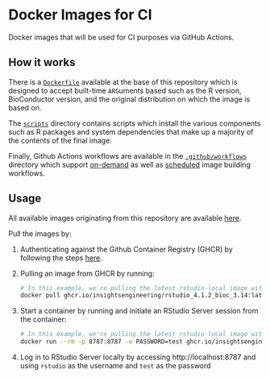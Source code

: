 # Docker Images for CI

Docker images that will be used for CI purposes via GitHub Actions.

## How it works

There is a [`Dockerfile`](./Dockerfile) available at the base of this repository which is designed to accept built-time `ARG`uments based such as the R version, BioConductor version, and the original distribution on which the image is based on.

The [`scripts`](./scripts) directory contains scripts which install the various components such as R packages and system dependencies that make up a majority of the contents of the final image.

Finally, Github Actions workflows are available in the [`.github/workflows`](.github/workflows) directory which support [on-demand](.github/workflows/deploy.yaml) as well as [scheduled](.github/workflows/scheduled.yaml) image building workflows.

## Usage

All available images originating from this repository are available [here](https://github.com/orgs/insightsengineering/packages?repo_name=ci-images).

Pull the images by:

1. Authenticating against the Github Container Registry (GHCR) by following the steps [here](https://docs.github.com/en/packages/working-with-a-github-packages-registry/working-with-the-container-registry#authenticating-to-the-container-registry).

1. Pulling an image from GHCR by running:

    ```bash
    # In this example, we're pulling the latest rstudio-local image with R 4.1.2 and BioConductor 3.14
    docker pull ghcr.io/insightsengineering/rstudio_4.1.2_bioc_3.14:latest
    ```

1. Start a container by running and initiate an RStudio Server session from the container:

    ```bash
    # In this example, we're pulling the latest rstudio-local image with R 4.1.2 and BioConductor 3.14
    docker run --rm -p 8787:8787 -e PASSWORD=test ghcr.io/insightsengineering/rstudio-local_4.1.2_bioc_3.14:latest
    ```

1. Log in to RStudio Server locally by accessing http://localhost:8787 and using `rstudio` as the username and `test` as the password
